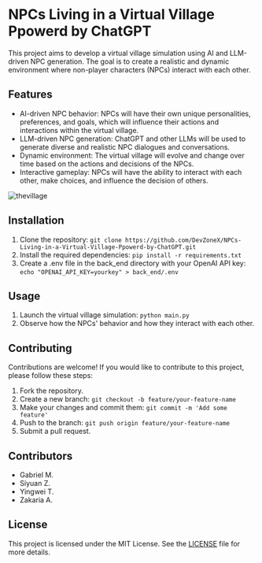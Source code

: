 # NPCs Living in a Virtual Village Ppowerd by ChatGPT

This project aims to develop a virtual village simulation using AI and LLM-driven NPC generation. The goal is to create a realistic and dynamic environment where non-player characters (NPCs) interact with each other.

## Features

- AI-driven NPC behavior: NPCs will have their own unique personalities, preferences, and goals, which will influence their actions and interactions within the virtual village.
- LLM-driven NPC generation: ChatGPT and other LLMs will be used to generate diverse and realistic NPC dialogues and conversations.
- Dynamic environment: The virtual village will evolve and change over time based on the actions and decisions of the NPCs.
- Interactive gameplay: NPCs will have the ability to interact with each other, make choices, and influence the decision of others.

![thevillage](images/TheVillage.gif)

## Installation

1. Clone the repository: `git clone https://github.com/DevZoneX/NPCs-Living-in-a-Virtual-Village-Ppowerd-by-ChatGPT.git`
2. Install the required dependencies: `pip install -r requirements.txt`
3. Create a .env file in the back_end directory with your OpenAI API key: `echo "OPENAI_API_KEY=yourkey" > back_end/.env`

## Usage

1. Launch the virtual village simulation: `python main.py`
2. Observe how the NPCs' behavior and how they interact with each other.

## Contributing

Contributions are welcome! If you would like to contribute to this project, please follow these steps:

1. Fork the repository.
2. Create a new branch: `git checkout -b feature/your-feature-name`
3. Make your changes and commit them: `git commit -m 'Add some feature'`
4. Push to the branch: `git push origin feature/your-feature-name`
5. Submit a pull request.

## Contributors
- Gabriel M.
- Siyuan Z.
- Yingwei T.
- Zakaria A.

## License

This project is licensed under the MIT License. See the [LICENSE](LICENSE) file for more details.
